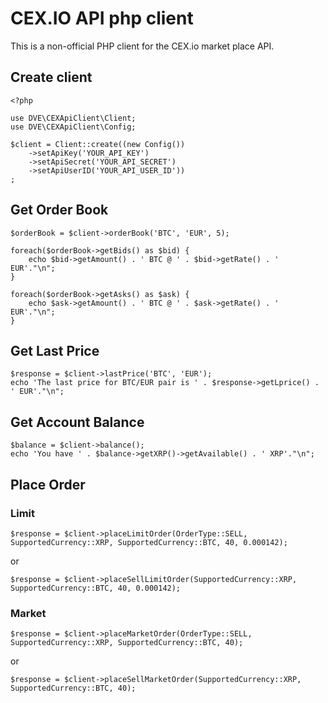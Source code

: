 # CEX.IO API php client

This is a non-official PHP client for the CEX.io market place API.

## Create client

```
<?php 
 
use DVE\CEXApiClient\Client;
use DVE\CEXApiClient\Config;

$client = Client::create((new Config())
    ->setApiKey('YOUR_API_KEY')
    ->setApiSecret('YOUR_API_SECRET')
    ->setApiUserID('YOUR_API_USER_ID'))
;
```

## Get Order Book

```
$orderBook = $client->orderBook('BTC', 'EUR', 5);
 
foreach($orderBook->getBids() as $bid) {
    echo $bid->getAmount() . ' BTC @ ' . $bid->getRate() . ' EUR'."\n";
}
 
foreach($orderBook->getAsks() as $ask) {
    echo $ask->getAmount() . ' BTC @ ' . $ask->getRate() . ' EUR'."\n";
}

```

## Get Last Price


```
$response = $client->lastPrice('BTC', 'EUR');
echo 'The last price for BTC/EUR pair is ' . $response->getLprice() . ' EUR'."\n";
```

## Get Account Balance

```
$balance = $client->balance();
echo 'You have ' . $balance->getXRP()->getAvailable() . ' XRP'."\n";
```

## Place Order

### Limit 

```
$response = $client->placeLimitOrder(OrderType::SELL, SupportedCurrency::XRP, SupportedCurrency::BTC, 40, 0.000142);
```
 
or

```
$response = $client->placeSellLimitOrder(SupportedCurrency::XRP, SupportedCurrency::BTC, 40, 0.000142);
```

### Market

```
$response = $client->placeMarketOrder(OrderType::SELL, SupportedCurrency::XRP, SupportedCurrency::BTC, 40);
```

or

```
$response = $client->placeSellMarketOrder(SupportedCurrency::XRP, SupportedCurrency::BTC, 40);
```